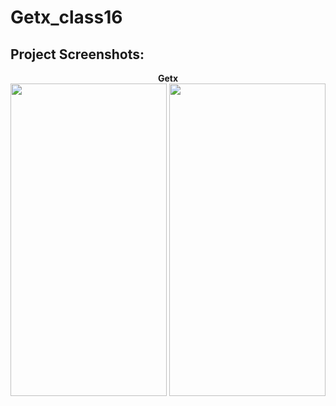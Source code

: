 # Getx_class16

<h2>Project Screenshots:</h2>
<p align="center">
  <b>Getx</b>
  <br>
  <img src="https://i.postimg.cc/Njjj6XC1/Screenshot-1701190997.png" width="250" height = "500" >
  <img src="https://i.postimg.cc/zfLDMrrv/Screenshot-1701191022.png" width="250" height = "500" >

 
</p>
